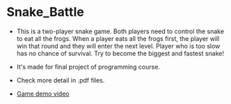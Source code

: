 # Snake_Battle
- This is a two-player snake game. Both players need to control the snake to eat all the frogs. When a player eats all the 
frogs first, the player will win that round and they will enter the next level. Player who is too slow has no chance of 
survival. Try to become the biggest and fastest snake!

- It's made for final project of programming course.

- Check more detail in .pdf files.

- [Game demo video](https://www.youtube.com/watch?v=qeG4FLgxWig)
